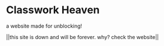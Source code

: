 # Classwork Heaven
a website made for unblocking!

||this site is down and will be forever. why? check the website||
